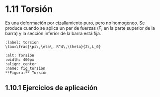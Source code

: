 # 1.11 Torsión
Es una deformación por cizallamiento puro, pero no homogeneo. Se produce cuando se aplica un par de fuerzas ($F$, en la parte superior de la barra) y la sección inferior de la barra está fija.
```{math}
:label: torsion
\tau=\frac{\pi\,\eta\, R^4\,\theta}{2\,L_0}
```
```{figure} _static/fig_torsion.png
:alt: Torsión
:width: 400px
:align: center
:name: fig_torsion
**Figura:** Torsión
```
## 1.10.1 Ejercicios de aplicación
